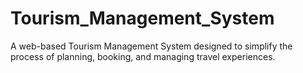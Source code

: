# Tourism_Management_System
A web-based Tourism Management System designed to simplify the process of planning, booking, and managing travel experiences.

